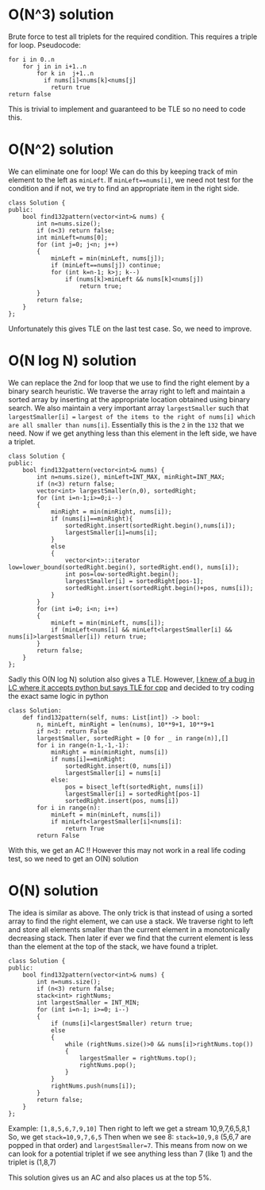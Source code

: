 # O(N^3)  solution
Brute force to test all triplets for the required condition. This requires a triple for loop.
Pseudocode:
```
for i in 0..n
	for j in in i+1..n
		for k in  j+1..n
		  if nums[i]<nums[k]<nums[j]
		    return true
return false
```
This is trivial to implement and guaranteed to be TLE so no need to code this.

# O(N^2) solution
We can eliminate one for loop!
We can do this by keeping track of min element to the left as `minLeft`. If `minLeft==nums[i]`, we need not test for the condition and if not, we try to find an appropriate item in the right side.
```
class Solution {
public:
    bool find132pattern(vector<int>& nums) {
        int n=nums.size();
        if (n<3) return false;
        int minLeft=nums[0];
        for (int j=0; j<n; j++)
        {
            minLeft = min(minLeft, nums[j]);
            if (minLeft==nums[j]) continue;
            for (int k=n-1; k>j; k--)
                if (nums[k]>minLeft && nums[k]<nums[j])
                    return true;
        }
        return false;
    }
};
```
Unfortunately this gives TLE on the last test case. So, we need to improve.

# O(N log N) solution
We can replace the 2nd for loop that we use to find the right element by a binary search heuristic.
We traverse the array right to left and maintain a sorted array by inserting at the appropriate location obtained using binary search. We also maintain a very important array `largestSmaller` such that `largestSmaller[i] =`  `largest of the items to the right of nums[i] which are all smaller than nums[i]`. Essentially this is the `2` in the `132` that we need. Now if we get anything less than this element in the left side, we have a triplet.
```
class Solution {
public:
    bool find132pattern(vector<int>& nums) {
        int n=nums.size(), minLeft=INT_MAX, minRight=INT_MAX;
        if (n<3) return false;
        vector<int> largestSmaller(n,0), sortedRight;
        for (int i=n-1;i>=0;i--)
        {
            minRight = min(minRight, nums[i]);
            if (nums[i]==minRight){
                sortedRight.insert(sortedRight.begin(),nums[i]);
                largestSmaller[i]=nums[i];
            }
            else
            {
                vector<int>::iterator low=lower_bound(sortedRight.begin(), sortedRight.end(), nums[i]);
                int pos=low-sortedRight.begin();
                largestSmaller[i] = sortedRight[pos-1];
                sortedRight.insert(sortedRight.begin()+pos, nums[i]);
            }
        }
        for (int i=0; i<n; i++)
        {
            minLeft = min(minLeft, nums[i]);
            if (minLeft<nums[i] && minLeft<largestSmaller[i] && nums[i]>largestSmaller[i]) return true;
        }
        return false;
    }
};
```

Sadly this O(N log N) solution also gives a TLE.
However, [I knew of a bug in LC where it accepts python but says TLE for cpp](https://leetcode.com/discuss/general-discussion/1743011/c-tle-vs-python-ac-issue) and decided to try coding the exact same logic in python
```
class Solution:
    def find132pattern(self, nums: List[int]) -> bool:
        n, minLeft, minRight = len(nums), 10**9+1, 10**9+1
        if n<3: return False
        largestSmaller, sortedRight = [0 for _ in range(n)],[]
        for i in range(n-1,-1,-1):
            minRight = min(minRight, nums[i])
            if nums[i]==minRight:
                sortedRight.insert(0, nums[i])
                largestSmaller[i] = nums[i]
            else:
                pos = bisect_left(sortedRight, nums[i])
                largestSmaller[i] = sortedRight[pos-1]
                sortedRight.insert(pos, nums[i])
        for i in range(n):
            minLeft = min(minLeft, nums[i])
            if minLeft<largestSmaller[i]<nums[i]:
                return True
        return False
```
With this, we get an AC !!
However this may not work in a real life coding test, so we need to get an O(N) solution

# O(N) solution
The idea is similar as above. The only trick is that instead of using a sorted array to find the right element, we can use a stack. We traverse right to left and store all elements smaller than the current element in a monotonically decreasing stack. Then later if ever we find that the current element is less than the element at the top of the stack, we have found a triplet.

```
class Solution {
public:
    bool find132pattern(vector<int>& nums) {
        int n=nums.size();
        if (n<3) return false;
        stack<int> rightNums;
        int largestSmaller = INT_MIN;
        for (int i=n-1; i>=0; i--)
        {
            if (nums[i]<largestSmaller) return true;
            else
            {
                while (rightNums.size()>0 && nums[i]>rightNums.top())
                {
                    largestSmaller = rightNums.top();
                    rightNums.pop();
                }
            }
            rightNums.push(nums[i]);
        }
        return false;
    }
};
```
Example:
`[1,8,5,6,7,9,10]`
Then right to left we get a stream 10,9,7,6,5,8,1
So, we get `stack=10,9,7,6,5`
Then when we see 8: `stack=10,9,8` (5,6,7 are popped in that order) and `largestSmaller=7`. This means from now on we can look for a potential triplet if we see anything less than 7 (like 1) and the triplet is (1,8,7)


This solution gives us an AC and also places us at the top 5%.